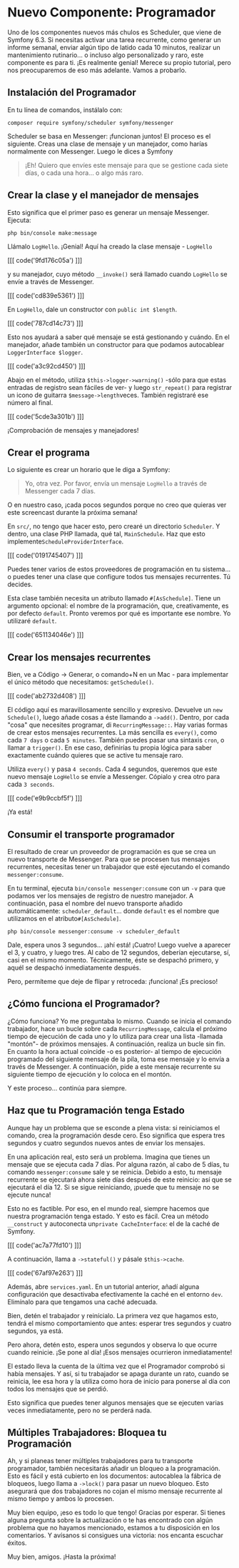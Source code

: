 # Nuevo Componente: Programador

Uno de los componentes nuevos más chulos es Scheduler, que viene de Symfony 6.3. Si necesitas activar una tarea recurrente, como generar un informe semanal, enviar algún tipo de latido cada 10 minutos, realizar un mantenimiento rutinario... o incluso algo personalizado y raro, este componente es para ti. ¡Es realmente genial! Merece su propio tutorial, pero nos preocuparemos de eso más adelante. Vamos a probarlo.

## Instalación del Programador

En tu línea de comandos, instálalo con:

```terminal
composer require symfony/scheduler symfony/messenger
```

Scheduler se basa en Messenger: ¡funcionan juntos! El proceso es el siguiente. Creas una clase de mensaje y un manejador, como harías normalmente con Messenger. Luego le dices a Symfony

> ¡Eh! Quiero que envíes este mensaje para que se gestione cada siete días, o cada
> una hora... o algo más raro.

## Crear la clase y el manejador de mensajes

Esto significa que el primer paso es generar un mensaje Messenger. Ejecuta:

```terminal
php bin/console make:message
```

Llámalo `LogHello`. ¡Genial! Aquí ha creado la clase mensaje - `LogHello` 

[[[ code('9fd176c05a') ]]]

y su manejador, cuyo método `__invoke()` será llamado cuando `LogHello` se envíe a través de Messenger.

[[[ code('cd839e5361') ]]]

En `LogHello`, dale un constructor con `public int $length`. 

[[[ code('787cd14c73') ]]]

Esto nos ayudará a saber qué mensaje se está gestionando y cuándo. En el manejador, añade también un constructor para que podamos autocablear `LoggerInterface $logger`.

[[[ code('a3c92cd450') ]]]

Abajo en el método, utiliza `$this->logger->warning()` -sólo para que estas entradas de registro sean fáciles de ver- y luego `str_repeat()` para registrar un icono de guitarra `$message->length`veces. También registraré ese número al final.

[[[ code('5cde3a301b') ]]]

¡Comprobación de mensajes y manejadores!

## Crear el programa

Lo siguiente es crear un horario que le diga a Symfony:

> Yo, otra vez. Por favor, envía un mensaje `LogHello` a través de Messenger cada
> 7 días.

O en nuestro caso, ¡cada pocos segundos porque no creo que quieras ver este screencast durante la próxima semana! 

En `src/`, no tengo que hacer esto, pero crearé un directorio `Scheduler`. Y dentro, una clase PHP llamada, qué tal, `MainSchedule`. Haz que esto implemente`ScheduleProviderInterface`.

[[[ code('0191745407') ]]]

Puedes tener varios de estos proveedores de programación en tu sistema... o puedes tener una clase que configure todos tus mensajes recurrentes. Tú decides.

Esta clase también necesita un atributo llamado `#[AsSchedule]`. Tiene un argumento opcional: el nombre de la programación, que, creativamente, es por defecto `default`. Pronto veremos por qué es importante ese nombre. Yo utilizaré `default`.

[[[ code('651134046e') ]]]

## Crear los mensajes recurrentes

Bien, ve a Código -> Generar, o comando+N en un Mac - para implementar el único método que necesitamos: `getSchedule()`. 

[[[ code('ab2732d408') ]]]

El código aquí es maravillosamente sencillo y expresivo. Devuelve un `new Schedule()`, luego añade cosas a éste llamando a `->add()`. Dentro, por cada "cosa" que necesites programar, di `RecurringMessage::`. Hay varias formas de crear estos mensajes recurrentes. La más sencilla es `every()`, como cada `7 days` o cada `5 minutes`. También puedes pasar una sintaxis `cron`, o llamar a `trigger()`. En ese caso, definirías tu propia lógica para saber exactamente cuándo quieres que se active tu mensaje raro.

Utiliza `every()` y pasa `4 seconds`. Cada 4 segundos, queremos que este nuevo mensaje `LogHello` se envíe a Messenger. Cópialo y crea otro para cada `3 seconds`.

[[[ code('e9b9ccbf5f') ]]]

¡Ya está!

## Consumir el transporte programador

El resultado de crear un proveedor de programación es que se crea un nuevo transporte de Messenger. Para que se procesen tus mensajes recurrentes, necesitas tener un trabajador que esté ejecutando el comando `messenger:consume`.

En tu terminal, ejecuta `bin/console messenger:consume` con un `-v` para que podamos ver los mensajes de registro de nuestro manejador. A continuación, pasa el nombre del nuevo transporte añadido automáticamente: `scheduler_default`... donde `default` es el nombre que utilizamos en el atributo`#[AsSchedule]`.

```terminal-silent
php bin/console messenger:consume -v scheduler_default
```

Dale, espera unos 3 segundos... ¡ahí está! ¡Cuatro! Luego vuelve a aparecer el 3, y cuatro, y luego tres. Al cabo de 12 segundos, deberían ejecutarse, sí, casi en el mismo momento. Técnicamente, éste se despachó primero, y aquél se despachó inmediatamente después.

Pero, permíteme que deje de flipar y retroceda: ¡funciona! ¡Es precioso!

## ¿Cómo funciona el Programador?

¿Cómo funciona? Yo me preguntaba lo mismo. Cuando se inicia el comando trabajador, hace un bucle sobre cada `RecurringMessage`, calcula el próximo tiempo de ejecución de cada uno y lo utiliza para crear una lista -llamada "montón"- de próximos mensajes. A continuación, realiza un bucle sin fin. En cuanto la hora actual coincide -o es posterior- al tiempo de ejecución programado del siguiente mensaje de la pila, toma ese mensaje y lo envía a través de Messenger. A continuación, pide a este mensaje recurrente su siguiente tiempo de ejecución y lo coloca en el montón.

Y este proceso... continúa para siempre.

## Haz que tu Programación tenga Estado

Aunque hay un problema que se esconde a plena vista: si reiniciamos el comando, crea la programación desde cero. Eso significa que espera tres segundos y cuatro segundos nuevos antes de enviar los mensajes.

En una aplicación real, esto será un problema. Imagina que tienes un mensaje que se ejecuta cada 7 días. Por alguna razón, al cabo de 5 días, tu comando `messenger:consume` sale y se reinicia. Debido a esto, tu mensaje recurrente se ejecutará ahora siete días después de este reinicio: así que se ejecutará el día 12. Si se sigue reiniciando, ¡puede que tu mensaje no se ejecute nunca!

Esto no es factible. Por eso, en el mundo real, siempre hacemos que nuestra programación tenga estado. Y esto es fácil. Crea un método `__construct` y autoconecta un`private CacheInterface`: el de la caché de Symfony.

[[[ code('ac7a77fd10') ]]]

A continuación, llama a `->stateful()` y pásale `$this->cache`.

[[[ code('67af97e263') ]]]

Además, abre `services.yaml`. En un tutorial anterior, añadí alguna configuración que desactivaba efectivamente la caché en el entorno `dev`. Elimínalo para que tengamos una caché adecuada.

Bien, detén el trabajador y reinícialo. La primera vez que hagamos esto, tendrá el mismo comportamiento que antes: esperar tres segundos y cuatro segundos, ya está.

Pero ahora, detén esto, espera unos segundos y observa lo que ocurre cuando reinicie. ¡Se pone al día! ¡Esos mensajes ocurrieron inmediatamente!

El estado lleva la cuenta de la última vez que el Programador comprobó si había mensajes. Y así, si tu trabajador se apaga durante un rato, cuando se reinicia, lee esa hora y la utiliza como hora de inicio para ponerse al día con todos los mensajes que se perdió.

Esto significa que puedes tener algunos mensajes que se ejecuten varias veces inmediatamente, pero no se perderá nada.

## Múltiples Trabajadores: Bloquea tu Programación

Ah, y si planeas tener múltiples trabajadores para tu transporte programador, también necesitarás añadir un bloqueo a la programación. Esto es fácil y está cubierto en los documentos: autocablea la fábrica de bloqueos, luego llama a `->lock()` para pasar un nuevo bloqueo. Esto asegurará que dos trabajadores no cojan el mismo mensaje recurrente al mismo tiempo y ambos lo procesen.

Muy bien equipo, ¡eso es todo lo que tengo! Gracias por esperar. Si tienes alguna pregunta sobre la actualización o te has encontrado con algún problema que no hayamos mencionado, estamos a tu disposición en los comentarios. Y avísanos si consigues una victoria: nos encanta escuchar éxitos.

Muy bien, amigos. ¡Hasta la próxima!
